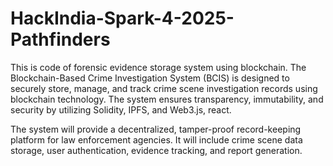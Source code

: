 # HackIndia-Spark-4-2025-Pathfinders
This is code of forensic evidence storage system using blockchain.
The Blockchain-Based Crime Investigation System (BCIS) is designed to securely store, manage, and track crime scene investigation records using blockchain technology. The system ensures transparency, immutability, and security by utilizing Solidity, IPFS, and Web3.js, react.

The system will provide a decentralized, tamper-proof record-keeping platform for law enforcement agencies. It will include crime scene data storage, user authentication, evidence tracking, and report generation. 
